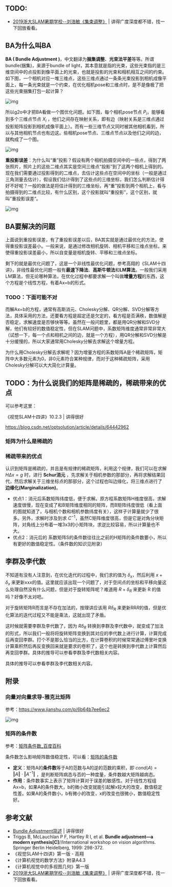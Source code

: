 



## TODO:

- [2019浙大SLAM暑期学校--刘浩敏《集束调整》](https://blog.csdn.net/qq_15698613/article/details/97263646) | 讲得广度深度都不错，找一下回放看看。

## BA为什么叫BA

**BA ( Bundle Adjustment )**，中文翻译为**捆集调整**、**光束法平差**等等。所谓bundle(捆集)，来源于bundle of light，其本意就是指的光束，这些光束指的是三维空间中的点投影到像平面上的光束，也就是投影的光束和相机相互之间的约束。如下图，一个相机对应一堆三维点，这些三维点通过一条条光束投影到相机成像平面上，每一条光束就是一个约束，在优化相机pose和三维点时，是不是像极了把这些光束捆集打包一起计算？

![img](.markdown.images/20190505165152874.jpg)

所以g2o中才把BA看做一个图优化问题。如下图，每个相机pose节点 $P_i$，能够看到多个三维点节点 $X_i$ ，他们之间存在映射关系，即有边（映射关系是三维点通过投影矩阵投影到相机成像平面上）。而有一些三维节点又同时被其他相机看到，所以与其他相机节点也有边这。些相机pose节点、三维点节点以及他们之间的边，就构成了一个图。

![img](.markdown.images/20190505165233924.png)

**重投影误差**：为什么叫“重”投影？假设有两个相机拍摄空间中的一些点，得到了两张照片，照片上的这些二维点其实是空间三维点“投影”到了这两个相机上得到的。现在我们需要通过投影得到的二维点，去估计这些点在空间中的坐标（一般是通过三角测量去估计），假设我们估计得到了这些点的三维坐标，我们怎么判断估计得好不好呢？一般的做法是将估计得到的三维坐标，再“重”投影到两个相机上，看与拍摄得到的二维点比较，有什么区别，这个投影就叫“重投影”，这个区别，就叫”重投影误差“。

![img](.markdown.images/gdgc-45-11-180244-1-2.jpg)



## BA要解决的问题

上面说到重投影误差，有了重投影误差以后，BA其实就是通过最优化的方法，使得重投影误差最小。一般来说，是通过修改相机旋转、相机平移和三维点坐标，来使得重投影误差最小，所以自变量是相机旋转、平移和三维点坐标。

剩下的就是最优化问题了，这是一个非线性最优化问题，参考高翔的《SLAM十四讲》，非线性最优化问题一般有**最速下降法**、**高斯牛顿法**和**LM算法**。一般我们采用LM算法，但无论哪种算法，在优化过程中都要求解一个叫做**增量方程**的东西，这个方程是个线性方程，有着Ax=b的形式。

### TODO：下面可能不对

而解Ax=b的方程，通常有高斯消元、Cholesky分解、QR分解、SVD分解等方法，具体采用的方法，还要看方程是超定还是欠定的，看方程是否满秩，数值解是否稳定，求解速度是否够快等等。虽然在一般问题里，都是用QR分解和SVD分解，他们有较好的数值稳定性，但在SLAM问题中，系数矩阵维度通常非常非常大（试想一下，每一个点和相机之间的边，就是一个方程），用QR分解和SVD分解是十分缓慢的，所以大家通常用Cholesky分解去求解这个增量方程。

为什么用Cholesky分解去求解呢？因为增量方程的系数矩阵A是个稀疏矩阵，矩阵中大多数元素为0，非0元素符合某种规律，而对于这种稀疏矩阵，采用Cholesky分解可以大大简化计算量。

## TODO：为什么说我们的矩阵是稀疏的，稀疏带来的优点

可以参考这里：

《视觉SLAM十四讲》10.2.3 | 讲得很好

https://blog.csdn.net/optsolution/article/details/64442962

### 矩阵为什么是稀疏的

### 稀疏带来的优点

认识到矩阵是稀疏的，并且是有规律的稀疏矩阵，利用这个规律，我们可以在求解 $H\Delta x=g$ 时，进行 **Schur消元** ，先求解关于相机参数的那部分，再将求解结果回代，然后求解关于三维坐标点的那部分，这个过程也叫边缘化，将三维点进行了 **边缘化(Marginalization)**。 

- 优点1：消元后系数矩阵纬度低，便于求解。原方程系数矩阵H维度很高，求解速度很慢，现在变成了和B矩阵维度相同的矩阵，而B矩阵纬度很低（看上面的图就知道了，与相机个数和相机参数纬度有关），这样子计算量就少了很多。另外，求解时涉及到求  $C^{-1}$，虽然C矩阵维度很高，但是它是对角分块矩阵，对角线上分布着一堆3x3的小矩阵块，求逆比较容易，所以计算量也不大。
- 优点2：消元后的 系数矩阵S的条件数往往比之前的H矩阵的条件数要小，所以有更好的数值稳定性。（条件数的知识见附录）



## 李群及李代数

不知道有没有人注意到，在优化迭代的过程中，我们求的值为 $\delta_x$，然后利用 $x+\delta_x$ 来更新xx*x*的值。这里就应该出现一个问题了，对于空间点的坐标和平移向量这么处理自然没有什么问题，但是对于旋转矩阵呢？难道用 $R+\delta_R$  来更新 R 的值吗？好像不太对吧。

对于旋转矩阵R而言是不存在加法的，按理讲应该用 $R\delta_R$ 来更新RR*R*的值，但是优化算法的迭代过程又不能是乘法，这就出现了矛盾。

这时候就需要李群及李代数了，因为 $R\delta_R$ 转换到李群及李代数中，就变成了加法的形式，所以我们一般将将旋转矩阵变换到其对应的李代数上进行计算，计算完成后再变回李群。打个不是那么恰当的比方，在计算卷积的时候常常通过傅里叶变换计算乘积然后再反变换回来就是要求的卷积了，这个也是转换到李代数上计算然后再变回李群。具体的推导可以参看李群及李代数相关内容。

具体的推导可以参看李群及李代数相关内容。

## 附录

### 向量对向量求导-雅克比矩阵

参考：https://www.jianshu.com/p/6b64b7ee6ec2

![img](.markdown.images/6634703-7b7eb6930558d4f5.png)

### 矩阵的条件数

参考：[矩阵条件数_百度百科](https://baike.baidu.com/item/矩阵条件数/10150161)

条件数怎么影响矩阵数值稳定性，可以看：[矩阵的条件数](https://zhuanlan.zhihu.com/p/91393594)

- **定义**：矩阵A的**条件数**等于A的范数与A的逆的范数的乘积，即 $cond(A)=‖A‖·‖A^{-1}‖$ ，是判断矩阵病态与否的一种度量，条件数越大矩阵越病态。
- **作用**：条件数事实上表示了矩阵计算对于误差的敏感性。对于线性方程组Ax=b，如果A的条件数大，b的微小改变就能引起解x较大的改变，数值稳定性差。如果A的条件数小，b有微小的改变，x的改变也很微小，数值稳定性好。

## 参考文献

- [Bundle Adjustment简述](https://blog.csdn.net/optsolution/article/details/64442962) | 讲得很好
- Triggs B, McLauchlan P F, Hartley R I, et al. **Bundle adjustment—a modern synthesis[C]**//International workshop on vision algorithms. Springer Berlin Heidelberg, 1999: 298-372.
- 《视觉SLAM十四讲》第一版 - 高翔
- 《计算机视觉的数学方法》附录A4.3
- 《计算机视觉中的多视图几何》第一版
- [2019浙大SLAM暑期学校--刘浩敏《集束调整》](https://blog.csdn.net/qq_15698613/article/details/97263646) | 讲得广度深度都不错，找一下回放看看。
